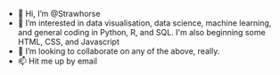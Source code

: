 - 👋 Hi, I’m @Strawhorse
- 👀 I’m interested in data visualisation, data science, machine learning, and general coding in Python, R, and SQL. I'm also beginning some HTML, CSS, and Javascript
- 💞️ I’m looking to collaborate on any of the above, really.
- 📫 Hit me up by email
